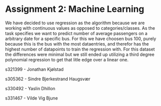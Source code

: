 # Assignment 2: Machine Learning
We have decided to use regression as the algorithm because we are working with continuous values as opposed to categories/classes. As the task specifies we want to predict number of average passengers on a arbitrary date for a specific bus. For this we have choosen bus 100, purely because this is the bus with the most dataentries, and therefor has the highest number of datapoints to train the regression with. For this dataset the differences were minimal but we still ended up utilizing a third degree polynomial regression to get that litle edge over a linear one.

s321399 - Jonathan Kjølstad

s305362 - Sindre Bjerkestrand Haugsvær

s330492 - Yaslin Dhillon

s331467 - Vilde Vig Bjune
